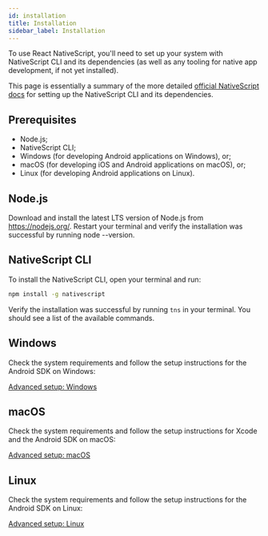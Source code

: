 ```yaml
---
id: installation
title: Installation
sidebar_label: Installation
---
```


To use React NativeScript, you'll need to set up your system with NativeScript CLI and its dependencies (as well as any tooling for native app development, if not yet installed).

This page is essentially a summary of the more detailed [official NativeScript docs](https://docs.nativescript.org/start/quick-setup) for setting up the NativeScript CLI and its dependencies.

## Prerequisites

* Node.js;
* NativeScript CLI;
* Windows (for developing Android applications on Windows), or;
* macOS (for developing iOS and Android applications on macOS), or;
* Linux (for developing Android applications on Linux).

## Node.js

Download and install the latest LTS version of Node.js from https://nodejs.org/. Restart your terminal and verify the installation was successful by running node --version.

## NativeScript CLI

To install the NativeScript CLI, open your terminal and run:

```sh
npm install -g nativescript
```

Verify the installation was successful by running `tns` in your terminal. You should see a list of the available commands.

## Windows

Check the system requirements and follow the setup instructions for the Android SDK on Windows:

[Advanced setup: Windows](https://docs.nativescript.org/start/ns-setup-win)

## macOS

Check the system requirements and follow the setup instructions for Xcode and the Android SDK on macOS:

[Advanced setup: macOS](https://docs.nativescript.org/start/ns-setup-os-x)

## Linux

Check the system requirements and follow the setup instructions for the Android SDK on Linux:

[Advanced setup: Linux](https://docs.nativescript.org/start/ns-setup-linux)